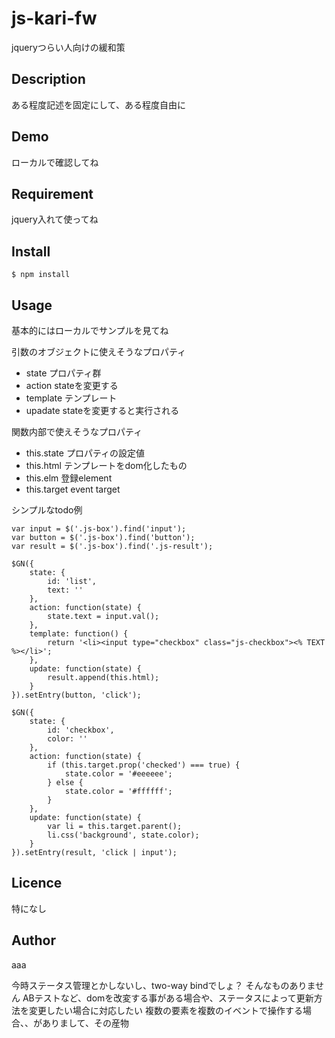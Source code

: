 js-kari-fw
====

jqueryつらい人向けの緩和策

## Description
ある程度記述を固定にして、ある程度自由に

## Demo
ローカルで確認してね

## Requirement
jquery入れて使ってね

## Install
    $ npm install

## Usage
基本的にはローカルでサンプルを見てね

引数のオブジェクトに使えそうなプロパティ
- state プロパティ群
- action stateを変更する
- template テンプレート
- upadate stateを変更すると実行される

関数内部で使えそうなプロパティ
- this.state プロパティの設定値
- this.html テンプレートをdom化したもの
- this.elm 登録element
- this.target event target

シンプルなtodo例
```
var input = $('.js-box').find('input');
var button = $('.js-box').find('button');
var result = $('.js-box').find('.js-result');

$GN({
    state: {
        id: 'list',
        text: ''
    },
    action: function(state) {
        state.text = input.val();
    },
    template: function() {
        return '<li><input type="checkbox" class="js-checkbox"><% TEXT %></li>';
    },
    update: function(state) {
        result.append(this.html);
    }
}).setEntry(button, 'click');

$GN({
    state: {
        id: 'checkbox',
        color: ''
    },
    action: function(state) {
        if (this.target.prop('checked') === true) {
            state.color = '#eeeeee';
        } else {
            state.color = '#ffffff';
        }
    },
    update: function(state) {
        var li = this.target.parent();
        li.css('background', state.color);
    }
}).setEntry(result, 'click | input');
```

## Licence
特になし

## Author
aaa


今時ステータス管理とかしないし、two-way bindでしょ？
そんなものありません
ABテストなど、domを改変する事がある場合や、ステータスによって更新方法を変更したい場合に対応したい
複数の要素を複数のイベントで操作する場合、、がありまして、その産物
